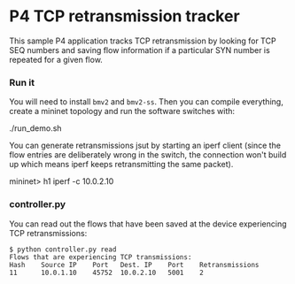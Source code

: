 # P4 TCP retransmission tracker

This sample P4 application tracks TCP retransmission by looking for TCP SEQ numbers and saving flow information if a particular SYN number is repeated for a given flow.

### Run it

You will need to install `bmv2` and `bmv2-ss`. Then you can compile everything, create a mininet topology and run the software switches with:

   ./run\_demo.sh

You can generate retransmissions jsut by starting an iperf client (since the flow entries are deliberately wrong in the switch, the connection won't build up which means iperf keeps retransmitting the same packet).

   mininet> h1 iperf -c 10.0.2.10

### controller.py

You can read out the flows that have been saved at the device experiencing TCP retransmissions:

    $ python controller.py read
    Flows that are experiencing TCP transmissions:
    Hash    Source IP    Port   Dest. IP    Port    Retransmissions
    11      10.0.1.10    45752  10.0.2.10   5001    2 
